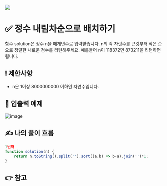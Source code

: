 ![](https://images.velog.io/images/make_w/post/469b5532-e056-4770-b04b-e9eaecf10fe4/js%E1%84%8B%E1%85%B5%E1%84%86%E1%85%B5%E1%84%8C%E1%85%B5.png)
# ✅ 정수 내림차순으로 배치하기
함수 solution은 정수 n을 매개변수로 입력받습니다. n의 각 자릿수를 큰것부터 작은 순으로 정렬한 새로운 정수를 리턴해주세요. 예를들어 n이 118372면 873211을 리턴하면 됩니다.

## ❕ 제한사항
- n은 1이상 8000000000 이하인 자연수입니다.
## 📢 입출력 예제
![image](https://user-images.githubusercontent.com/97653052/158005433-2fbae1d0-50d9-4998-91fe-da28f2d05ddd.png)

## ✍ 나의 풀이 흐름

```javascript
1번째
function solution(n) {
    return n.toString().split('').sort((a,b) => b-a).join('')*1;
}
```
## 👉 참고

